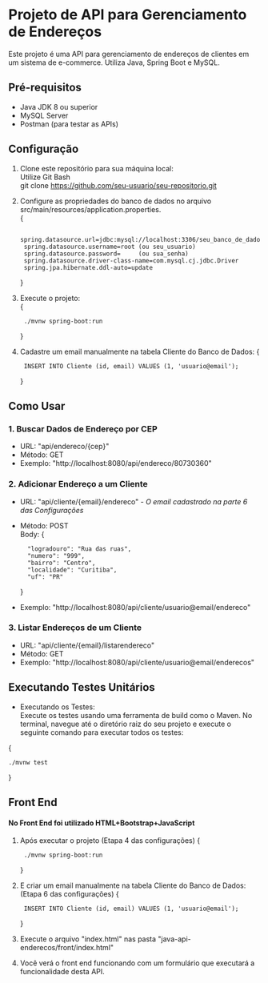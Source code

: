 # Projeto de API para Gerenciamento de Endereços

Este projeto é uma API para gerenciamento de endereços de clientes em um sistema de e-commerce. Utiliza Java, Spring Boot e MySQL.

## Pré-requisitos

- Java JDK 8 ou superior
- MySQL Server
- Postman (para testar as APIs)

## Configuração

1. Clone este repositório para sua máquina local:  
   Utilize Git Bash  
   git clone https://github.com/seu-usuario/seu-repositorio.git  
   
3. Configure as propriedades do banco de dados no arquivo src/main/resources/application.properties.  
   {
      
        spring.datasource.url=jdbc:mysql://localhost:3306/seu_banco_de_dados  
        spring.datasource.username=root (ou seu_usuario)  
        spring.datasource.password=     (ou sua_senha)  
        spring.datasource.driver-class-name=com.mysql.cj.jdbc.Driver  
        spring.jpa.hibernate.ddl-auto=update  

   }
   
4. Execute o projeto:  
{

        ./mvnw spring-boot:run  

    }
   
6. Cadastre um email manualmente na tabela Cliente do Banco de Dados:
{

        INSERT INTO Cliente (id, email) VALUES (1, 'usuario@email');
   }

## Como Usar

### 1. Buscar Dados de Endereço por CEP
* URL: "api/endereco/{cep}"
* Método: GET
* Exemplo: "http://localhost:8080/api/endereco/80730360"

### 2. Adicionar Endereço a um Cliente
* URL: "api/cliente/{email}/endereco" - *O email cadastrado na parte 6 das Configurações*
* Método: POST  
    Body: {    
        
        "logradouro": "Rua das ruas",  
        "numero": "999",
        "bairro": "Centro",
        "localidade": "Curitiba",
        "uf": "PR"  
    } 

* Exemplo: "http://localhost:8080/api/cliente/usuario@email/endereco"  

### 3. Listar Endereços de um Cliente  
* URL: "api/cliente/{email}/listarendereco"
* Método: GET
* Exemplo: "http://localhost:8080/api/cliente/usuario@email/enderecos"  

## Executando Testes Unitários
* Executando os Testes:  
    Execute os testes usando uma ferramenta de build como o Maven. No terminal, navegue até o diretório raiz do seu projeto e execute o seguinte comando para executar todos os testes:  

{

    ./mvnw test
}

## Front End
#### No Front End foi utilizado HTML+Bootstrap+JavaScript

1. Após executar o projeto (Etapa 4 das configurações)
{

        ./mvnw spring-boot:run  

    }

2. E criar um email manualmente na tabela Cliente do Banco de Dados: (Etapa 6 das configurações)
{

        INSERT INTO Cliente (id, email) VALUES (1, 'usuario@email');
   }

3. Execute o arquivo "index.html" nas pasta "java-api-enderecos/front/index.html"
4. Você verá o front end funcionando com um formulário que executará a funcionalidade desta API.




